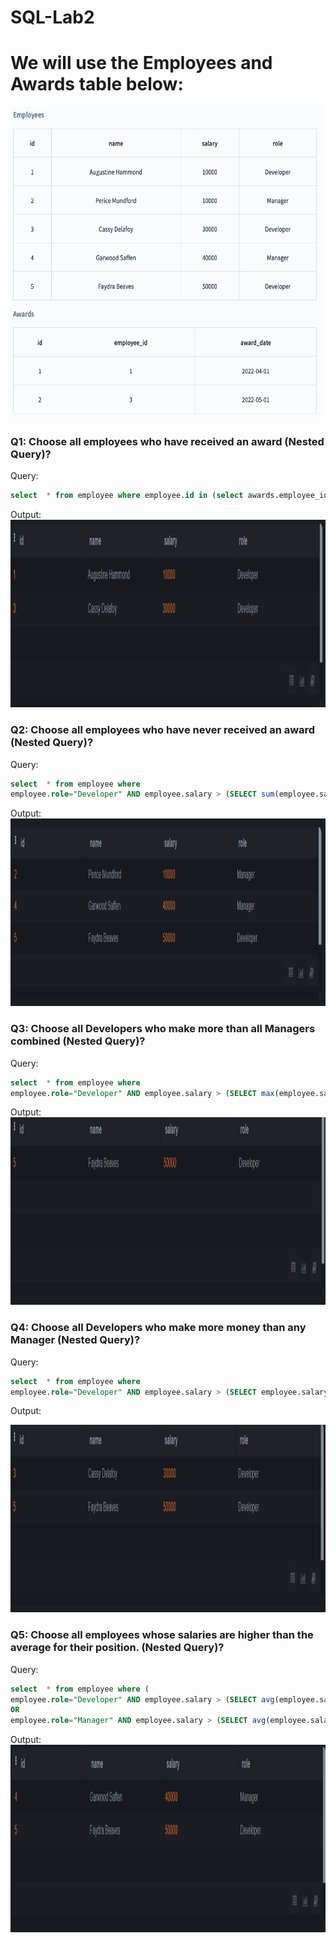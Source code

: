 # SQL-Lab2

# We will use the Employees and Awards table below:

 <img src="Lab2.png" width="500" height="500">

### Q1: Choose all employees who have received an award (Nested Query)?
Query:
```sql
select  * from employee where employee.id in (select awards.employee_id from awards)
```

Output:
 <img src="Q1.png" width="800" height="300">
 

### Q2: Choose all employees who have never received an award (Nested Query)?
Query:
```sql
select  * from employee where
employee.role="Developer" AND employee.salary > (SELECT sum(employee.salary) from employee where employee.role="Manager")
```

Output:
 <img src="Q2.png" width="800" height="300">

 
### Q3: Choose all Developers who make more than all Managers combined (Nested Query)?
Query:
```sql
select  * from employee where
employee.role="Developer" AND employee.salary > (SELECT max(employee.salary) from employee where employee.role="Manager")
```

Output:
 <img src="Q3.png" width="800" height="300">

 
### Q4: Choose all Developers who make more money than any Manager (Nested Query)?
Query:
```sql
select  * from employee where
employee.role="Developer" AND employee.salary > (SELECT employee.salary from employee where employee.role="Manager")
```
Output:

  <img src="Q4.png" width="800" height="300">

### Q5: Choose all employees whose salaries are higher than the average for their position. (Nested Query)?
Query:
```sql
select  * from employee where (
employee.role="Developer" AND employee.salary > (SELECT avg(employee.salary) from employee where employee.role="Developer"))
OR
employee.role="Manager" AND employee.salary > (SELECT avg(employee.salary) from employee where employee.role="Manager")
```

Output:
 <img src="Q5.png" width="800" height="300">
